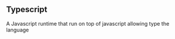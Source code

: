 ## Typescript
       
 A Javascript runtime that run on top of javascript allowing type the language